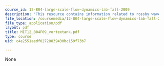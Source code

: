 ```yaml
---
course_id: 12-804-large-scale-flow-dynamics-lab-fall-2009
description: 'This resource contains information related to rossby waves - tank experiment. '
file_location: /coursemedia/12-804-large-scale-flow-dynamics-lab-fall-2009/c4e2551aedf02728839430bc159f73b7_MIT12_804F09_vortextank.pdf
file_type: application/pdf
layout: pdf
title: MIT12_804F09_vortextank.pdf
type: course
uid: c4e2551aedf02728839430bc159f73b7

---
```

None